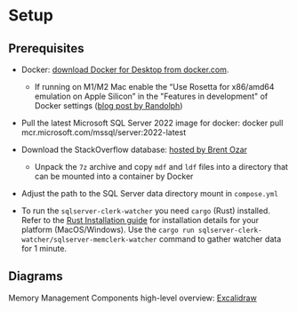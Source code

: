 # Setup

## Prerequisites

- Docker: [download Docker for Desktop from docker.com](https://www.docker.com/products/docker-desktop/).
  - If running on M1/M2 Mac enable the “Use Rosetta for x86/amd64 emulation on Apple Silicon” in the "Features in development" of Docker settings ([blog post by Randolph](https://www.docker.com/products/docker-desktop/))
  
- Pull the latest Microsoft SQL Server 2022 image for docker: docker pull mcr.microsoft.com/mssql/server:2022-latest

- Download the StackOverflow database: [hosted by Brent Ozar](https://www.brentozar.com/archive/2015/10/how-to-download-the-stack-overflow-database-via-bittorrent/)
  - Unpack the `7z` archive and copy `mdf` and `ldf` files into a directory that can be mounted into a container by Docker

- Adjust the path to the SQL Server data directory mount in `compose.yml`

- To run the `sqlserver-clerk-watcher` you need `cargo` (Rust) installed. Refer to the [Rust Installation guide](https://doc.rust-lang.org/cargo/getting-started/installation.html) for installation details for your platform (MacOS/Windows). Use the  `cargo run sqlserver-clerk-watcher/sqlserver-memclerk-watcher` command to gather watcher data for 1 minute.

## Diagrams

Memory Management Components high-level overview: [Excalidraw](https://excalidraw.com/#json=jtAuQlUFMvC6lkxzNJcIc,aepJk-KGtOSBrt6wJW_M5w)

